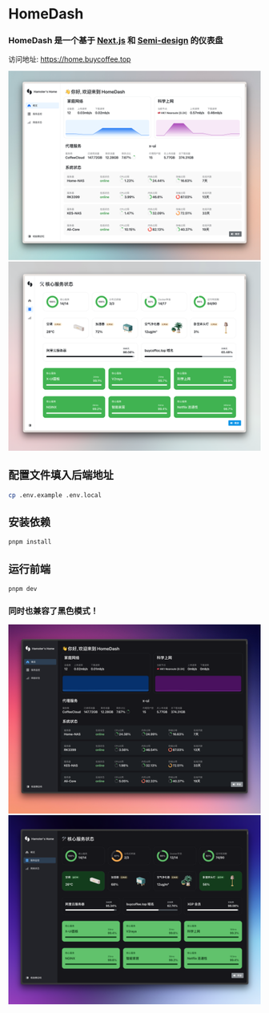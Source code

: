 # HomeDash
### HomeDash 是一个基于 [Next.js](https://nextjs.org/) 和 [Semi-design](https://semi.design/zh-CN/start) 的仪表盘
访问地址: https://home.buycoffee.top

![screen-shot-one](/CleanShot%202023-10-03%20at%2016.03.14@2x.png)
![screen-shot-two](/CleanShot%202023-09-23%20at%2011.04.38@2x.png)

## 配置文件填入后端地址
    
```bash
cp .env.example .env.local
```

## 安装依赖

```bash
pnpm install
```


## 运行前端

```bash
pnpm dev
```

### 同时也兼容了黑色模式！
![screen-shot-three](/CleanShot%202023-10-03%20at%2016.05.55@2x.png)
![screen-shot-four](/CleanShot%202023-10-03%20at%2016.05.49@2x.png)
